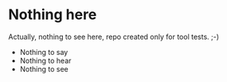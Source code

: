 Nothing here
============

Actually, nothing to see here, repo created only for tool tests. ;-)

- Nothing to say
- Nothing to hear
- Nothing to see
